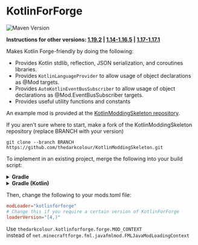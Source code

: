 # KotlinForForge
![Maven Version](https://img.shields.io/maven-metadata/v?color=orange&label=Kotlin%20for%20forge&metadataUrl=https%3A%2F%2Fthedarkcolour.github.io%2FKotlinForForge%2Fthedarkcolour%2Fkotlinforforge%2Fmaven-metadata.xml&style=flat-square&versionPrefix=3)

**Instructions for other versions: [1.19.2](https://github.com/thedarkcolour/KotlinForForge/blob/3.x/README.md) | [1.14-1.16.5](https://github.com/thedarkcolour/KotlinForForge/blob/1.x/README.md) | [1.17-1.17.1](https://github.com/thedarkcolour/KotlinForForge/blob/2.x/README.md)**

Makes Kotlin Forge-friendly by doing the following:
- Provides Kotlin stdlib, reflection, JSON serialization, and coroutines libraries.
- Provides `KotlinLanguageProvider` to allow usage of object declarations as @Mod targets.
- Provides `AutoKotlinEventBusSubscriber` to allow usage of object declarations as @Mod.EventBusSubscriber targets.
- Provides useful utility functions and constants

An example mod is provided at the [KotlinModdingSkeleton repository](https://github.com/thedarkcolour/KotlinModdingSkeleton/tree/1.19.x).

If you aren't sure where to start, make a fork of the KotlinModdingSkeleton repository (replace BRANCH with your version)
```git
git clone --branch BRANCH https://github.com/thedarkcolour/KotlinModdingSkeleton.git
```

To implement in an existing project, merge the following into your build script:
<details>
        <summary><b>Gradle</b></summary>

```groovy
plugins {    
    // Adds the Kotlin Gradle plugin
    id 'org.jetbrains.kotlin.jvm' version '1.8.0'
    // OPTIONAL Kotlin Serialization plugin
    id 'org.jetbrains.kotlin.plugin.serialization' version '1.8.0'
}

repositories {
    // Add KFF Maven repository
    maven {
        name = 'Kotlin for Forge'
        url = 'https://thedarkcolour.github.io/KotlinForForge/'
    }
}

dependencies {
    // Adds KFF as dependency and Kotlin libs
    implementation 'thedarkcolour:kotlinforforge:4.0.0'
}
```
</details>

<details>
        <summary><b>Gradle (Kotlin)</b></summary>

```kotlin
plugins {
    // Adds the Kotlin Gradle plugin
    kotlin("jvm") version "1.8.0"
    // OPTIONAL Kotlin Serialization plugin
    kotlin("plugin.serialization") version "1.8.0"
}

repositories {
    // Add KFF Maven repository
    maven {
        name = "Kotlin for Forge"
        setUrl("https://thedarkcolour.github.io/KotlinForForge/")
    }
}

dependencies {
    // Adds KFF as dependency and Kotlin libs
    implementation("thedarkcolour:kotlinforforge:4.0.0")
}
```
</details>

Then, change the following to your mods.toml file:
```toml
modLoader="kotlinforforge"
# Change this if you require a certain version of KotlinForForge
loaderVersion="[4,)"
```

Use
```thedarkcolour.kotlinforforge.forge.MOD_CONTEXT```              
instead of ```net.minecraftforge.fml.javafmlmod.FMLJavaModLoadingContext```
